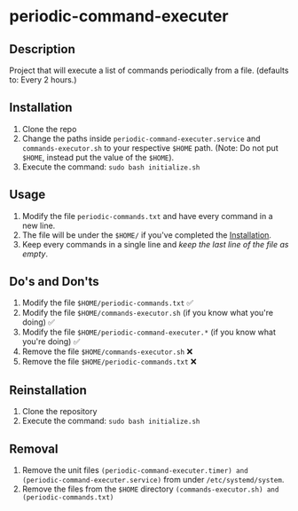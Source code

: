 # periodic-command-executer

## Description

Project that will execute a list of commands periodically from a file. (defaults to: Every 2 hours.)

## Installation

1. Clone the repo
2. Change the paths inside `periodic-command-executer.service` and `commands-executor.sh` to your respective `$HOME` path. (Note: Do not put `$HOME`, instead put the value of the `$HOME`).
3. Execute the command: `sudo bash initialize.sh`

## Usage

1. Modify the file `periodic-commands.txt` and have every command in a new line.
2. The file will be under the `$HOME/` if you've completed the [Installation](#installation).
3. Keep every commands in a single line and *keep the last line of the file as empty*.

## Do's and Don'ts

1. Modify the file `$HOME/periodic-commands.txt` ✅
2. Modify the file `$HOME/commands-executor.sh` (if you know what you're doing) ✅
3. Modify the file `$HOME/periodic-command-executer.*` (if you know what you're doing) ✅
4. Remove the file `$HOME/commands-executor.sh` ❌
5. Remove the file `$HOME/periodic-commands.txt` ❌

## Reinstallation

1. Clone the repository
2. Execute the command: `sudo bash initialize.sh`

## Removal

1. Remove the unit files `(periodic-command-executer.timer) and (periodic-command-executer.service)` from under `/etc/systemd/system`.
2. Remove the files from the `$HOME` directory `(commands-executor.sh) and (periodic-commands.txt)`
